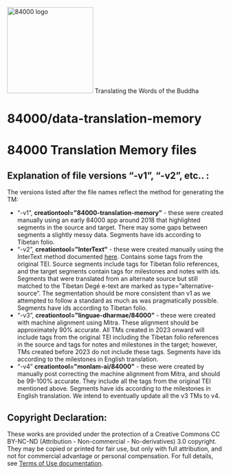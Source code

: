 <img src="https://cached-fe.84000.co/imgs/logo.svg" alt="84000 logo" width="200"/>
Translating the Words of the Buddha

# 84000/data-translation-memory

# 84000 Translation Memory files

## Explanation of file versions “-v1”, “-v2”, etc.. :
The versions listed after the file names reflect the method for generating the TM:
- “-v1”, **creationtool="84000-translation-memory"** - these were created manually using an early 84000 app around 2018 that highlighted segments in the source and target. There may some gaps between segments a slightly messy data. Segments have ids according to Tibetan folio.  
- “-v2”, **creationtool="InterText"** - these were created manually using the InterText method documented [here](https://github.com/84000/translation-memory-resources/wiki/TM-Editor-Guidelines#1-instructions-for-aligning-tms-from-pre-segmented-text-files-using-intertext). Contains some tags from the original TEI. Source segments include tags for Tibetan folio references, and the target segments contain tags for milestones and notes with ids. Segments that were translated from an alternate source but still matched to the Tibetan Degé e-text are marked as type=”alternative-source”. The segmentation should be more consistent than v1 as we attempted to follow a standard as much as was pragmatically possible. Segments have ids according to Tibetan folio.  
- “-v3”, **creationtool="linguae-dharmae/84000"** - these were created with machine alignment using Mitra. These alignment should be approximately 90% accurate. All TMs created in 2023 onward will include tags from the original TEI including the Tibetan folio references in the source and tags for notes and milestones in the target; however, TMs created before 2023 do not include these tags. Segments have ids according to the milestones in English translation.  
- “-v4” **creationtool="monlam-ai/84000"** - these were created by manually post correcting the machine alignment from Mitra, and should be 99-100% accurate. They include all the tags from the original TEI mentioned above. Segments have ids according to the milestones in English translation. We intend to eventually update all the v3 TMs to v4. 

## Copyright Declaration:

These works are provided under the protection of a Creative Commons CC BY-NC-ND (Attribution - Non-commercial - No-derivatives) 3.0 copyright. They may be copied or printed for fair use, but only with full attribution, and not for commercial advantage or personal compensation. For full details, see [Terms of Use documentation](https://github.com/84000/all-data/blob/master/Terms_of_Use.md).